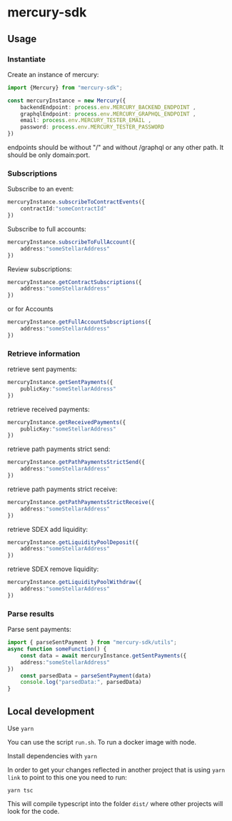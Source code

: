 # mercury-sdk

## Usage

### Instantiate
Create an instance of mercury:
```typescript
import {Mercury} from "mercury-sdk";

const mercuryInstance = new Mercury({
    backendEndpoint: process.env.MERCURY_BACKEND_ENDPOINT ,
    graphqlEndpoint: process.env.MERCURY_GRAPHQL_ENDPOINT ,
    email: process.env.MERCURY_TESTER_EMAIL ,
    password: process.env.MERCURY_TESTER_PASSWORD 
})

```
endpoints should be without "/" and without /graphql or any other path. It should be only domain:port.

### Subscriptions
Subscribe to an event:
```typescript
mercuryInstance.subscribeToContractEvents({
    contractId:"someContractId"
})
```

Subscribe to full accounts:
```typescript
mercuryInstance.subscribeToFullAccount({
    address:"someStellarAddress"
})
```
Review subscriptions:
```typescript
mercuryInstance.getContractSubscriptions({
    address:"someStellarAddress"
})
```
or for Accounts
```typescript
mercuryInstance.getFullAccountSubscriptions({
    address:"someStellarAddress"
})
```

### Retrieve information

retrieve sent payments:
```typescript
mercuryInstance.getSentPayments({
    publicKey:"someStellarAddress"
})
```

retrieve received payments:
```typescript
mercuryInstance.getReceivedPayments({
    publicKey:"someStellarAddress"
})
```

retrieve path payments strict send:
```typescript
mercuryInstance.getPathPaymentsStrictSend({
    address:"someStellarAddress"
})
```

retrieve path payments strict receive:
```typescript
mercuryInstance.getPathPaymentsStrictReceive({
    address:"someStellarAddress"
})
```

retrieve SDEX add liquidity:
```typescript
mercuryInstance.getLiquidityPoolDeposit({
    address:"someStellarAddress"
})
```
retrieve SDEX remove liquidity:
```typescript
mercuryInstance.getLiquidityPoolWithdraw({
    address:"someStellarAddress"
})
```


### Parse results

Parse sent payments:
```typescript
import { parseSentPayment } from "mercury-sdk/utils";
async function someFunction() {
    const data = await mercuryInstance.getSentPayments({
    address:"someStellarAddress"
})
    const parsedData = parseSentPayment(data)
    console.log("parsedData:", parsedData)
}
```

## Local development
Use `yarn`

You can use the script `run.sh`. To run a docker image with node. 

Install dependencies with `yarn`

In order to get your changes reflected in another project that is using `yarn link` to point to this one you need to run:
```
yarn tsc
```
This will compile typescript into the folder `dist/` where other projects will look for the code.